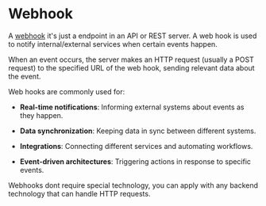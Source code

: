 # Webhook

A [webhook](https://en.wikipedia.org/wiki/Webhook) it's just a endpoint in an API or REST server. A web hook is used to notify internal/external services when certain events happen. 

When an event occurs, the server makes an HTTP request (usually a POST request) to the specified URL of the web hook, sending relevant data about the event.

Web hooks are commonly used for:
* **Real-time notifications**: Informing external systems about events as they happen.
* **Data synchronization**: Keeping data in sync between different systems.
* **Integrations**: Connecting different services and automating workflows.

* **Event-driven architectures**: Triggering actions in response to specific events.

Webhooks dont require special technology, you can apply with any backend technology that can handle HTTP requests.